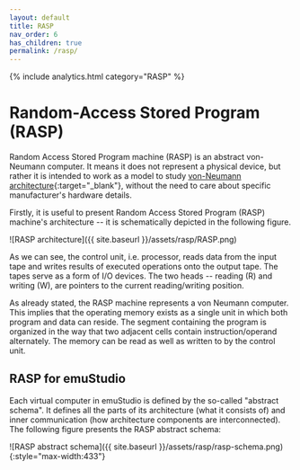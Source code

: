 ```yaml
---
layout: default
title: RASP
nav_order: 6
has_children: true
permalink: /rasp/
---
```


{% include analytics.html category="RASP" %}

# Random-Access Stored Program (RASP)

Random Access Stored Program machine (RASP) is an abstract von-Neumann computer. It means it does not represent a
physical device, but rather it is intended to work as a model to study [von-Neumann architecture][von-neumann]{:target="_blank"},
without the need to care about specific manufacturer's hardware details.

Firstly, it is useful to present Random Access Stored Program (RASP) machine's architecture -- it is schematically
depicted in the following figure.

![RASP architecture]({{ site.baseurl }}/assets/rasp/RASP.png)

As we can see, the control unit, i.e. processor, reads data from the input tape and writes results of executed
operations onto the output tape. The tapes serve as a form of I/O devices. The two heads -- reading (R) and writing (W),
are pointers to the current reading/writing position.

As already stated, the RASP machine represents a von Neumann computer. This implies that the operating memory exists as
a single unit in which both program and data can reside. The segment containing the program is organized in the way that
two adjacent cells contain instruction/operand alternately.
The memory can be read as well as written to by the control unit.

## RASP for emuStudio

Each virtual computer in emuStudio is defined by the so-called "abstract schema". It defines all the parts of its
architecture (what it consists of) and inner communication (how architecture components are interconnected). The
following figure presents the RASP abstract schema:

![RASP abstract schema]({{ site.baseurl }}/assets/rasp/rasp-schema.png){:style="max-width:433"}


[von-neumann]: https://en.wikipedia.org/wiki/Von_Neumann_architecture

